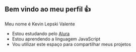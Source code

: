 ## Bem vindo ao meu perfil 👍

Meu nome é Kevin Lepski Valente

- Estou estudando pelo [Alura](https://www.alura.com.br)
- Estou aprendendo a linguagem JavaScript
- Vou utilizar este espaço para compartilhar meus projetos
